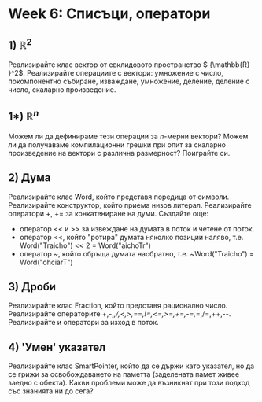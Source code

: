 # Week 6: Списъци, оператори


## 1) ${\mathbb{R} }^2$

Реaлизирайте клас вектор от евклидовото пространство $ {\mathbb{R} }^2$. Реализирайте операциите с вектори: умножение с число, покомпонентно събиране, изваждане, умножение, деление, деление с число, скаларно произведение.

## 1*) ${\mathbb{R} }^n$

Можем ли да дефинираме тези операции за $n$-мерни вектори? Можем ли да получаваме компилационни грешки при опит за скаларно произведение на вектори с различна размерност? Поиграйте си.

## 2) Дума

Реализирайте клас Word, който представя поредица от символи. Реализирайте конструктор, който приема низов литерал. Реализирайте оператори +, += за конкатениране на думи. Създайте още: 
- оператор \<\< и \>\> за извеждане на думата в поток и четене от поток.
- оператор \<\<, който "ротира" думата няколко позиции наляво, т.е. Word("Traicho") << 2 = Word("aichoTr")
- оператор \~, който обръща думата наобратно, т.е. \~Word("Traicho") = Word("ohciarT")

## 3) Дроби

Реализирайте клас Fraction, който представя рационално число. Реализирайте операторите +,-,*,/,<,>,==,!=,<=,>=,+=,-=,*=,/=,++,--. Реализирайте и оператори за изход в поток.

## 4) 'Умен' указател

Реализирайте клас SmartPointer, който да се държи като указател, но да се грижи за освобождаването на паметта (заделената памет живее заедно с обекта). Какви проблеми може да възникнат при този подход със знанията ни до сега?
